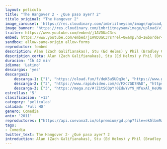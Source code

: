 ```yaml
---
layout: pelicula
title: "The Hangover 2 - ¿Que paso ayer? 2"
titulo_original: "The Hangover 2"
image_carousel: 'https://res.cloudinary.com/imbriitneysam/image/upload/v1543284447/paso2-poster-min.jpg'
image_banner: 'https://res.cloudinary.com/imbriitneysam/image/upload/v1543284447/paso2-banner-min.jpg'
trailer: https://www.youtube.com/embed/j1AVDUaC3rs
embed: https://www.youtube.com/embed/j1AVDUaC3rs?rel=0&amp;hd=1&border=0&wmode=opaque&enablejsapi=1&modestbranding=1&controls=1&showinfo=1
sandbox: allow-same-origin allow-forms
reproductor: fembed
description: Alan (Zach Galifianakas), Stu (Ed Helms) y Phil (Bradley Cooper) vuelven a despertarse en otra habitación de otro hotel y, para no perder la costumbre, en esta ocasión tampoco recuerdan nada. Esta vez sólo saben que están en Tailandia, adonde han viajado, junto a Doug (Justin Bartha), para asistir a la boda de Stu con Lauren (Jamie Chung). El principal problema, el hermano menor de Lauren, Teddy, ha desaparecido. Y para encontrarlo intentarán recomponer su noche anterior, que al parecer ha contado con monos, monjes, transexuales… y Chow (Ken Jeong), claro.
description_corta: Alan (Zach Galifianakas), Stu (Ed Helms) y Phil (Bradley Cooper) vuelven a despertarse en otra habitación de otro hotel y, para no perder la costumbre, en esta ocasión tampoco recuerdan nada. Esta vez sólo saben que están en Tailandia, adonde han..
duracion: '1h 42 min'
idioma: 'Latino'
descargas: 'yes'
descargas2:
    descarga-1: ["1", "https://oload.fun/f/deK5u5UDq3o", "https://www.google.com/s2/favicons?domain=openload.co","OpenLoad","https://res.cloudinary.com/imbriitneysam/image/upload/v1541473684/mexico.png", "Latino", "Full HD"]
    descarga-2: ["2", "https://www.rapidvideo.com/d/FXC7GD7NAD", "https://www.google.com/s2/favicons?domain=www.rapidvideo.com","RapidVideo","https://res.cloudinary.com/imbriitneysam/image/upload/v1541473684/mexico.png", "Latino", "Full HD"]
    descarga-3: ["3", "https://mega.nz/#!Z1tSCQpY!0EdwYvY9_NfuxAl_KeUNd1hw3aTB_zMhURIZrpfeX9I", "https://www.google.com/s2/favicons?domain=mega.nz","Mega","https://res.cloudinary.com/imbriitneysam/image/upload/v1541473684/mexico.png", "Latino", "Full HD"]
estrellas: '5'
clasificacion: '+13'
category: 'peliculas'
calidad: 'Full HD'
genero: Comedia
anio: '2011'
reproductores: ["https://api.cuevana3.io/olpremium/gd.php?file=ek5lbm9xYWNrS0xNejZabVlkSFIyTkxQb3BPWDB0UFkwY3lvbjJIRjBPQ1QwNStUck1mVG9kVExvM0djeHA3VnFybXRscUdvMWRXNHRZbU1lYXVUeDg2cGpKVmp4cXpBejYxcGxYZk9wc1dzdFkyWGV0YVV4NnVjaDVPZnFLN0dyTXVlaFlpMDFjYTUyNE9JWnF5dXdydmJnb3RtMHN6STByVjJrM21remNlV3JYdURvY3EzMkttOXBJV0p1TG5JcXIxK2c1elcyc2VXenF5SWVLeXV4YW1vYklLRWlNbmYxOG1ZYjZ6SDFBPT0","https://api.cuevana3.io/rr/gd.php?h=ek5lbm9xYWNrS0xJMVp5b21KREk0dFBLbjVkaHhkRGdrOG1jbnBpUnhhS1Z5SHRsbDhPUzE1aTRlYUYxelpuc3pyYXJvSUxKbDhxMHAzK2VpcnFrMWJ5U3FadVkyUT09","https://animekao.club/kaodrive/embed.php?data=8RSwm+W0wap9MhhcQpBXsYjsHP4EceGPxa7JzXO624nkZnInBvTHR746O2Nw36pTQXKnA/Xrkycwa5o9ucTSJ2n14X057FewSmPEcVP87y76SM6a3o97eIsa9BrInk7SqidjANjKW4l6hYO8pDwvpE+SHiW/GaG/l7g+ri4TcRY85VXQayXrbJLtTNR1Bu1Tlht5gQbRCsqMMpozLrnCQi1Cw4P7mr53F2KFDgwi44ty+4hihBrgs4FTUtZ4dXd6cnpCHBcdhHlkjtpd85asCf9HbHxaDzDi9dPVMk6EfjL40ur5xR3LW5EUEVPFfpMtgMnQEdUadIm57UXgwNxBi+soPzGzIk90r5n56wtJZHaukWJb4k/lFsTXc51ExJhyVdE8EeVWhY/LSl1nK0fJ0A=="]
tags:
- Comedia
twitter_text: The Hangover 2- ¿Qué paso ayer? 2
introduction: Alan (Zach Galifianakas), Stu (Ed Helms) y Phil (Bradley Cooper) vuelven a despertarse en otra habitación de otro hotel y, para no perder la costumbre, en esta ocasión tampoco recuerdan nada. Esta vez sólo saben que están en Tailandia, adonde han..
---
```



 







